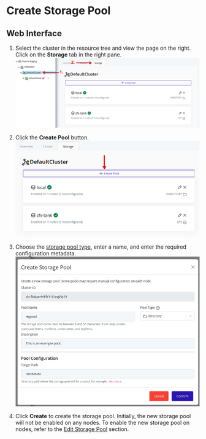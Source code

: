 # Create Storage Pool

## Web Interface
1. Select the cluster in the resource tree and view the page on the right. Click on the **Storage** tab in the right pane.
   ![Storage Page](./images/00-cluster-storage-pools.png)

2. Click the **Create Pool** button.
   ![Create Pool Button](./images/02-create-pool-button.png)

3. Choose the [storage pool type](./index.md#storage-pool-types), enter a name, and enter the required configuration metadata.
   ![Create Pool Form](./images/03-create-pool-form.png)

4. Click **Create** to create the storage pool. Initially, the new storage pool will not be enabled on any nodes. To enable the new storage pool on nodes, refer to the [Edit Storage Pool](./edit.md) section.